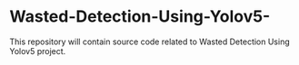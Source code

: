 # Wasted-Detection-Using-Yolov5-
This repository will contain source code related to Wasted Detection Using Yolov5  project.
